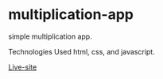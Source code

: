 # multiplication-app
simple multiplication app.

Technologies Used
html,
css,
and javascript.

[Live-site](https://aneal07.github.io/multiplication-app/)


